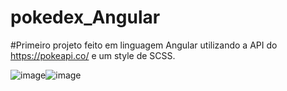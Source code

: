 # pokedex_Angular

#Primeiro projeto feito em linguagem Angular utilizando a API do https://pokeapi.co/ e um style de SCSS.

![image](https://github.com/Shystra/pokedex_Angular/assets/124002796/08330ac3-61e1-46e2-8cb4-a24057903028)![image](https://github.com/Shystra/pokedex_Angular/assets/124002796/22fe41e0-32ce-45d6-8e22-8ca4dbcca44d)

